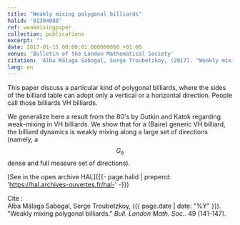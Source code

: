 ```yaml
---
title: "Weakly mixing polygonal billiards"
halid: '01304088'
ref: weakmixingpaper
collection: publications
excerpt: ""
date: 2017-01-15 00:00:01.000000000 +01:00
venue: 'Bulletin of the London Mathematical Society'
citation: 'Alba Málaga Sabogal, Serge Troubetzkoy, (2017). "Weakly mixing polygonal billiards." <i>Bull. London Math. Soc.</i>. 49 (141-147).'
lang: en
---
```


This paper discuss a particular kind of polygonal billiards, where the sides of the billiard table can adopt only a vertical or a horizontal direction. People call those billiards VH billiards.

We generalize here a result from the 80's by Gutkin and Katok regarding weak-mixing in VH billiards. We show that for a (Baire) generic VH billiard, the billiard dynamics is weakly mixing along a large set of directions (namely, a $$G_δ$$ dense and full measure set of directions).

[See in the open archive HAL]({{- page.halid | prepend: 'https://hal.archives-ouvertes.fr/hal-' -}})

Cite :<br>
Alba Málaga Sabogal, Serge Troubetzkoy, ({{ page.date | date: "%Y" }}). "Weakly mixing polygonal billiards." <i>Bull. London Math. Soc.</i>. 49 (141-147).
